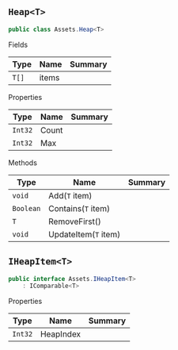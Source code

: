## `Heap<T>`

```csharp
public class Assets.Heap<T>

```

Fields

| Type | Name | Summary | 
| --- | --- | --- | 
| `T[]` | items |  | 


Properties

| Type | Name | Summary | 
| --- | --- | --- | 
| `Int32` | Count |  | 
| `Int32` | Max |  | 


Methods

| Type | Name | Summary | 
| --- | --- | --- | 
| `void` | Add(`T` item) |  | 
| `Boolean` | Contains(`T` item) |  | 
| `T` | RemoveFirst() |  | 
| `void` | UpdateItem(`T` item) |  | 


## `IHeapItem<T>`

```csharp
public interface Assets.IHeapItem<T>
    : IComparable<T>

```

Properties

| Type | Name | Summary | 
| --- | --- | --- | 
| `Int32` | HeapIndex |  | 


